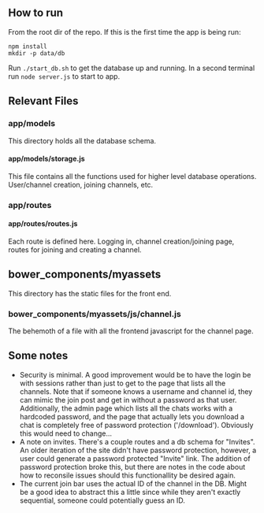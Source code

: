 ## How to run

From the root dir of the repo.
If this is the first time the app is being run:

```
npm install
mkdir -p data/db
```

Run `./start_db.sh` to get the database up and running. In a second terminal run
`node server.js` to start to app.

## Relevant Files

### app/models

This directory holds all the database schema.

#### app/models/storage.js

This file contains all the functions used for higher level database operations.
User/channel creation, joining channels, etc.

### app/routes

#### app/routes/routes.js

Each route is defined here. Logging in, channel creation/joining page, routes for
joining and creating a channel.

## bower_components/myassets

This directory has the static files for the front end.

### bower_components/myassets/js/channel.js

The behemoth of a file with all the frontend javascript for the channel page.

## Some notes

- Security is minimal. A good improvement would be to have the login be with sessions
rather than just to get to the page that lists all the channels. Note that if someone
knows a username and channel id, they can mimic the join post and get in without a 
password as that user. Additionally, the admin page which lists all the chats works
with a hardcoded password, and the page that actually lets you download a chat is 
completely free of password protection ('/download'). Obviously this would need to
change...
- A note on invites. There's a couple routes and a db schema for "Invites". An older
iteration of the site didn't have password protection, however, a user could generate
a password protected "Invite" link. The addition of password protection broke this,
but there are notes in the code about how to reconsile issues should this
functionallity be desired again.
- The current join bar uses the actual ID of the channel in the DB. Might be a good idea to abstract this a little since while they aren't exactly sequential, someone could potentially guess an ID. 




